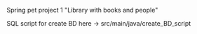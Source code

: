 Spring pet project 1 "Library with books and people"

SQL script for create BD here -> src/main/java/create_BD_script